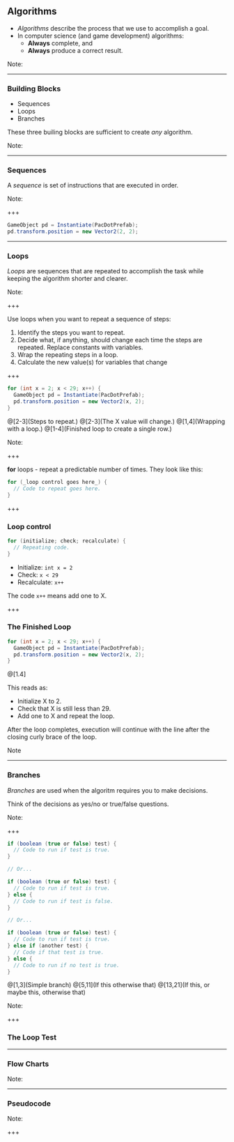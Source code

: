 ## Algorithms

* _Algorithms_ describe the process that we use to accomplish a goal.
* In computer science (and game development) algorithms:
  - **Always** complete, and
  - **Always** produce a correct result.

Note:

---

### Building Blocks

* Sequences
* Loops
* Branches

These three builing blocks are sufficient to create _any_ algorithm.

Note:

---

### Sequences

A _sequence_ is set of instructions that are executed in order.

Note:

+++

```csharp
GameObject pd = Instantiate(PacDotPrefab);
pd.transform.position = new Vector2(2, 2);
```

---

### Loops

_Loops_ are sequences that are repeated to accomplish the task while keeping the algorithm shorter and clearer.

Note:

+++

Use loops when you want to repeat a sequence of steps:
1. Identify the steps you want to repeat.
2. Decide what, if anything, should change each time the steps are repeated. Replace constants with variables.
3. Wrap the repeating steps in a loop.
4. Calculate the new value(s) for variables that change

+++

```csharp
for (int x = 2; x < 29; x++) {
  GameObject pd = Instantiate(PacDotPrefab);
  pd.transform.position = new Vector2(x, 2);
}
```

@[2-3](Steps to repeat.)
@[2-3](The X value will change.)
@[1,4](Wrapping with a loop.)
@[1-4](Finished loop to create a single row.)

Note:

+++

**for** loops - repeat a predictable number of times. They look like this:

```csharp
for (_loop control goes here_) {
  // Code to repeat goes here.
}
```

+++

### Loop control

```csharp
for (initialize; check; recalculate) {
  // Repeating code.
}
```

* Initialize: `int x = 2`
* Check: `x < 29`
* Recalculate: `x++`

The code `x++` means add one to X.

+++

### The Finished Loop

```csharp
for (int x = 2; x < 29; x++) {
  GameObject pd = Instantiate(PacDotPrefab);
  pd.transform.position = new Vector2(x, 2);
}
```

@[1.4]

This reads as:

* Initialize X to 2.
* Check that X is still less than 29.
* Add one to X and repeat the loop.

After the loop completes, execution will continue with the line after the closing curly brace of the loop.

Note

---

### Branches

_Branches_ are used when the algoritm requires you to make decisions.

Think of the decisions as yes/no or true/false questions.

Note:

+++

```csharp
if (boolean (true or false) test) {
  // Code to run if test is true.
}

// Or...

if (boolean (true or false) test) {
  // Code to run if test is true.
} else {
  // Code to run if test is false.
}

// Or...

if (boolean (true or false) test) {
  // Code to run if test is true.
} else if (another test) {
  // Code if that test is true.
} else {
  // Code to run if no test is true.
}
```

@[1,3](Simple branch)
@[5,11](If this otherwise that)
@[13,21](If this, or maybe this, otherwise that)

Note:

+++

### The Loop Test


---

### Flow Charts

Note:

---

### Pseudocode

Note:

+++

```csharp
```
